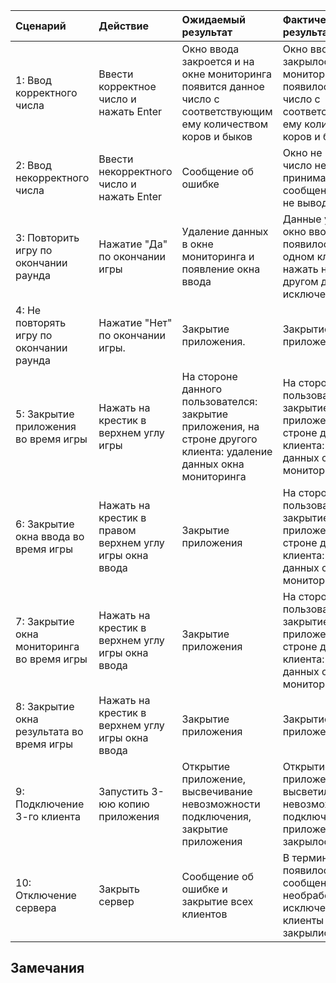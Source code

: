 
|Сценарий|Действие|Ожидаемый результат|Фактический результат| Оценка|
|:---|:---|:---|:---|:---|
|1: Ввод корректного числа| Ввести корректное число и нажать Enter| Окно ввода закроется и на окне мониторинга появится данное число с соответствующим ему количеством коров и быков|Окно ввода закрылось и на окне мониторинга появилось данное число с соответствующим ему количеством коров и быков|Тест пройден|
|2: Ввод некорректного числа| Ввести некорректного число и нажать Enter| Сообщение об ошибке| Окно не пропадает, число не принимается, но сообщение об ошибке не выводится.|Тест провален|
|3: Повторить игру по окончании раунда| Нажатие "Да" по окончании игры| Удаление данных в окне мониторинга и появление окна ввода| Данные удалились, окно ввода не появилось. Если на одном клиенте нажать нет, а на другом да, вылетает исключение. |Тест провален|
|4: Не повторять игру по окончании раунда| Нажатие "Нет" по окончании игры.| Закрытие приложения.| Закрытие приложения.|Тест пройден|
|5: Закрытие приложения во время игры| Нажать на крестик в верхнем углу игры| На стороне данного пользователся: закрытие приложения, на строне другого клиента: удаление данных окна мониторинга|На стороне данного пользователся: закрытие приложения, на строне другого клиента: удаление данных окна мониторинга|Тест пройден|
|6: Закрытие окна ввода во время игры| Нажать на крестик в правом верхнем углу игры окна ввода| Закрытие приложения|На стороне данного пользователся: закрытие приложения, на строне другого клиента: удаление данных окна мониторинга|Тест пройден|
|7: Закрытие окна мониторинга во время игры| Нажать на крестик в верхнем углу игры окна ввода| Закрытие приложения|На стороне данного пользователся: закрытие приложения, на строне другого клиента: удаление данных окна мониторинга|Тест пройден|
|8: Закрытие окна результата во время игры| Нажать на крестик в верхнем углу игры окна ввода| Закрытие приложения|Закрытие приложения|Тест пройден|
|9: Подключение 3-го клиента| Запустить 3-юю копию приложения | Открытие приложение, высвечивание невозможности подключения, закрытие приложения|Открытие приложение, высветилось невозможность подключения, приложения закрылось|Тест пройден|
|10: Отключение сервера| Закрыть сервер| Сообщение об ошибке и закрытие всех клиентов|В терминале появилось сообщение о необработанных исключениях, клиенты не закрылись([Скриншот](Error%20Images/Error10.jpg))|Тест провален|


## Замечания
